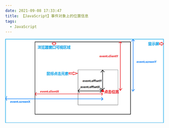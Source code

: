 ```yaml
---
date: 2021-09-08 17:33:47
title: 【JavaScript】事件对象上的位置信息
tags:
  - JavaScript
---
```


![事件对象上的位置信息](/images/事件对象上的位置信息.jpg)

